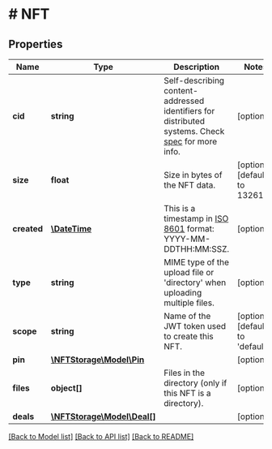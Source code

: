 # # NFT

## Properties

Name | Type | Description | Notes
------------ | ------------- | ------------- | -------------
**cid** | **string** | Self-describing content-addressed identifiers for distributed systems. Check [spec](https://github.com/multiformats/cid) for more info. | [optional]
**size** | **float** | Size in bytes of the NFT data. | [optional] [default to 132614]
**created** | [**\DateTime**](\DateTime.md) | This is a timestamp in [ISO 8601](https://en.wikipedia.org/wiki/ISO_8601) format: YYYY-MM-DDTHH:MM:SSZ. | [optional]
**type** | **string** | MIME type of the upload file or &#39;directory&#39; when uploading multiple files. | [optional]
**scope** | **string** | Name of the JWT token used to create this NFT. | [optional] [default to 'default']
**pin** | [**\NFTStorage\Model\Pin**](Pin.md) |  | [optional]
**files** | **object[]** | Files in the directory (only if this NFT is a directory). | [optional]
**deals** | [**\NFTStorage\Model\Deal[]**](Deal.md) |  | [optional]

[[Back to Model list]](../../README.md#models) [[Back to API list]](../../README.md#endpoints) [[Back to README]](../../README.md)
